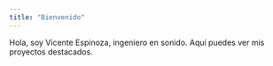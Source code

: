 ```yaml
---
title: "Bienvenido"
---
```


Hola, soy Vicente Espinoza, ingeniero en sonido. Aquí puedes ver mis proyectos destacados.

